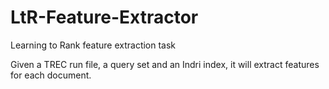 # LtR-Feature-Extractor
Learning to Rank feature extraction task


Given a TREC run file, a query set and an Indri index, it will extract features for each document.
